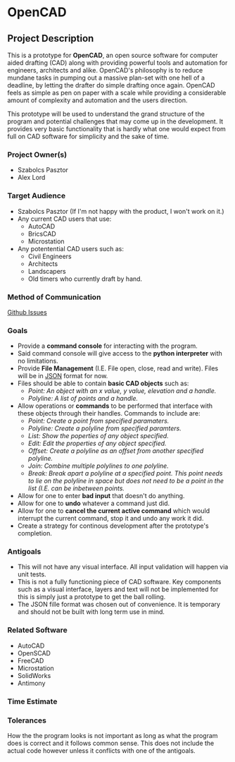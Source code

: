 # OpenCAD

## Project Description
This is a prototype for **OpenCAD**, an open source software for computer aided drafting (CAD) along with providing powerful tools and automation for engineers, architects and alike. OpenCAD's philosophy is to reduce mundane tasks in pumping out a massive plan-set with one hell of a deadline, by letting the drafter do simple drafting once again. OpenCAD feels as simple as pen on paper with a scale while providing a considerable amount of complexity and automation and the users direction.

This prototype will be used to understand the grand structure of the program and potential challenges that may come up in the development. It provides very basic functionality that is hardly what one would expect from full on CAD software for simplicity and the sake of time.

### Project Owner(s)
* Szabolcs Pasztor
* Alex Lord

### Target Audience
* Szabolcs Pasztor (If I'm not happy with the product, I won't work on it.)
* Any current CAD users that use:
    * AutoCAD
    * BricsCAD
    * Microstation
* Any potentential CAD users such as:
    * Civil Engineers
    * Architects
    * Landscapers
    * Old timers who currently draft by hand.

### Method of Communication
[Github Issues](https://guides.github.com/features/issues/)
### Goals
* Provide a **command console** for interacting with the program.
* Said command console will give access to the **python interpreter** with no limitations.
* Provide **File Management** (I.E. File open, close, read and write). Files will be in [JSON](http://www.w3schools.com/json/) format for now.
* Files should be able to contain **basic CAD objects** such as:
    * *Point: An object with an x value, y value, elevation and a handle.*
    * *Polyline: A list of points and a handle.*
* Allow operations or **commands** to be performed that interface with these objects through their handles. Commands to include are:
    * *Point: Create a point from specified paramaters.*
    * *Polyline: Create a polyline from specified paramters.*
    * *List: Show the poperties of any object specified.*
    * *Edit: Edit the properties of any object specified.*
    * *Offset: Create a polyline as an offset from another specified polyline.*
    * *Join: Combine multiple polylines to one polyline.*
    * *Break: Break apart a polyline at a specified point. This point needs to lie on the polyline in space but does not need to be a point in the list (I.E. can be inbetween points.*
* Allow for one to enter **bad input** that doesn't do anything.
* Allow for one to **undo** whatever a command just did.
* Allow for one to **cancel the current active command** which would interrupt the current command, stop it and undo any work it did.
* Create a strategy for continous development after the prototype's completion.

### Antigoals
* This will not have any visual interface. All input validation will happen via unit tests.
* This is not a fully functioning piece of CAD software. Key components such as a visual interface, layers and text will not be implemented for this is simply just a prototype to get the ball rolling.
* The JSON fille format was chosen out of convenience. It is temporary and should not be built with long term use in mind.

### Related Software
* AutoCAD
* OpenSCAD
* FreeCAD
* Microstation
* SolidWorks
* Antimony

### Time Estimate
### Tolerances
How the the program looks is not important as long as what the program does is correct and it follows common sense. This does not include the actual code however unless it conflicts with one of the antigoals.